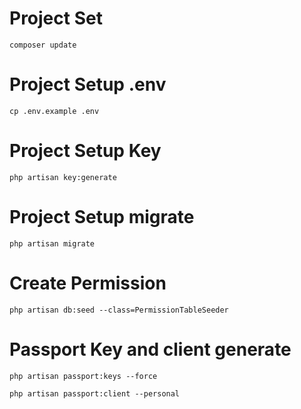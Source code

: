 # Project Set
```
composer update
```
# Project Setup .env
```
cp .env.example .env
```
# Project Setup Key
```
php artisan key:generate
```
# Project Setup migrate
```
php artisan migrate
```

# Create Permission
```
php artisan db:seed --class=PermissionTableSeeder
```

# Passport Key and client generate
```
php artisan passport:keys --force
```
```
php artisan passport:client --personal
```
